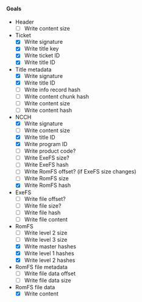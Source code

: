 #### Goals

- Header
  - [ ] Write content size
- Ticket
  - [x] Write signature
  - [x] Write title key
  - [x] Write ticket ID
  - [x] Write title ID
- Title metadata
  - [x] Write signature
  - [x] Write title ID
  - [ ] Write info record hash
  - [ ] Write content chunk hash
  - [ ] Write content size
  - [ ] Write content hash
- NCCH
  - [x] Write signature
  - [ ] Write content size
  - [x] Write title ID
  - [x] Write program ID
  - [ ] Write product code?
  - [ ] Write ExeFS size?
  - [ ] Write ExeFS hash
  - [ ] Write RomFS offset? (if ExeFS size changes)
  - [ ] Write RomFS size
  - [x] Write RomFS hash
- ExeFS
  - [ ] Write file offset?
  - [ ] Write file size?
  - [ ] Write file hash
  - [ ] Write file content
- RomFS
  - [ ] Write level 2 size
  - [ ] Write level 3 size
  - [x] Write master hashes
  - [x] Write level 1 hashes
  - [x] Write level 2 hashes
- RomFS file metadata
  - [ ] Write file data offset
  - [ ] Write file data size
- RomFS file data
  - [x] Write content
